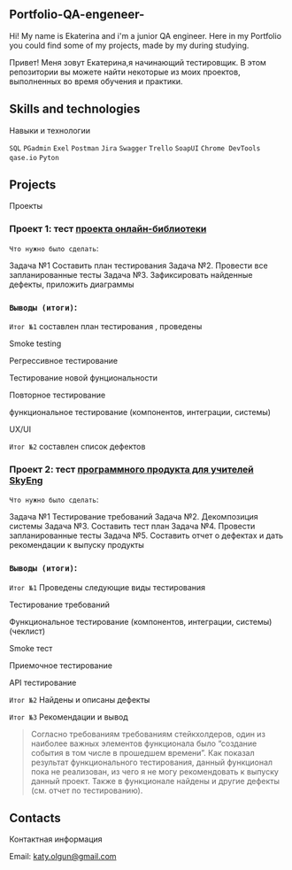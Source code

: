 ## Portfolio-QA-engeneer- 
Hi! My name is Ekaterina and i'm a junior QA engineer. Here in my Portfolio you could find some of my projects, made by my during studying.


Привет! Меня зовут Екатерина,я начинающий тестировщик.
В этом репозитории вы можете найти некоторые из моих проектов, выполненных во время обучения и практики.

## Skills and technologies 
Навыки и технологии

`SQL` `PGadmin` `Exel` `Postman` `Jira` `Swagger` `Trello` `SoapUI` `Chrome DevTools` `qase.io` `Pyton`


## Projects 
Проекты  

### Проект 1: тест [проекта онлайн-библиотеки](https://katyol.atlassian.net/wiki/spaces/~63d183f695cff7f585c3a728/pages/164059?atlOrigin=eyJpIjoiODhkZTA0Mjg1MGE2NDk4ODg4YTQzNGYyNGY4Nzc1OTMiLCJwIjoiYyJ9)

`Что нужно было сделать`:

Задача №1 Составить план тестирования 
Задача №2. Провести все запланированные тесты 
Задача №3. Зафиксировать найденные дефекты, приложить диаграммы 


### `Выводы (итоги)`:

`Итог №1` составлен план тестирования , проведены 

Smoke testing 

Регрессивное тестирование 

Тестирование новой фунциональности

Повторное тестирование 

функциональное тестирование (компонентов, интеграции, системы)

UX/UI 

`Итог №2` составлен список дефектов 


### Проект 2: тест [программного продукта для учителей SkyEng](https://katyol.atlassian.net/l/cp/wjm1NchS)

`Что нужно было сделать`:

Задача №1 Тестирование требований 
Задача №2. Декомпозиция системы 
Задача №3. Составить тест план
Задача №4. Провести запланированные тесты 
Задача №5. Составить отчет о дефектах и дать рекомендации к выпуску продукты 


### `Выводы (итоги)`:

`Итог №1` Проведены следующие виды тестирования 

Тестирование требований

Функциональное тестирование (компонентов, интеграции, системы) (чеклист) 

Smoke тест

Приемочное тестирование

API тестирование  

`Итог №2` Найдены и описаны дефекты 

`Итог №3` Рекомендации и вывод 

> Согласно требованиям требованиям стейкхолдеров, один  из наиболее важных элементов функционала было “создание события в том числе в прошедшем времени”.  Как показал результат функционального тестирования, данный функционал пока не реализован, из чего я не могу рекомендовать к выпуску данный проект. Также в функционале найдены и другие дефекты (см. отчет по тестированию). 

## Contacts 
Контактная информация 

Email: katy.olgun@gmail.com 

